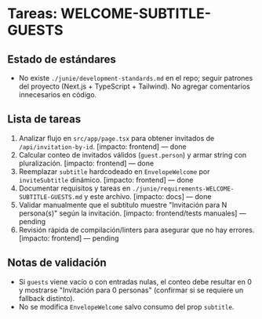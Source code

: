 # Tareas: WELCOME-SUBTITLE-GUESTS

## Estado de estándares
- No existe `./junie/development-standards.md` en el repo; seguir patrones del proyecto (Next.js + TypeScript + Tailwind). No agregar comentarios innecesarios en código.

## Lista de tareas
1. Analizar flujo en `src/app/page.tsx` para obtener invitados de `/api/invitation-by-id`. [impacto: frontend] — done
2. Calcular conteo de invitados válidos (`guest.person`) y armar string con pluralización. [impacto: frontend] — done
3. Reemplazar `subtitle` hardcodeado en `EnvelopeWelcome` por `inviteSubtitle` dinámico. [impacto: frontend] — done
4. Documentar requisitos y tareas en `./junie/requirements-WELCOME-SUBTITLE-GUESTS.md` y este archivo. [impacto: docs] — done
5. Validar manualmente que el subtítulo muestre "Invitación para N persona(s)" según la invitación. [impacto: frontend/tests manuales] — pending
6. Revisión rápida de compilación/linters para asegurar que no hay errores. [impacto: frontend] — pending

## Notas de validación
- Si `guests` viene vacío o con entradas nulas, el conteo debe resultar en 0 y mostrarse "Invitación para 0 personas" (confirmar si se requiere un fallback distinto).
- No se modifica `EnvelopeWelcome` salvo consumo del prop `subtitle`. 